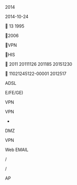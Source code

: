  2014
  
2014-10-24


       

  


    13
1995     





 

 








 

 





2006






VPN

HIS



 


2011 20111126 201185  20151230
               


       11021245122-00001  2012517





       





ADSL 

 E/FE/GE)

VPN

VPN 
 
 +

 DMZ

VPN 


Web EMAIL 

/

/







AP

 


         


         


       

 

